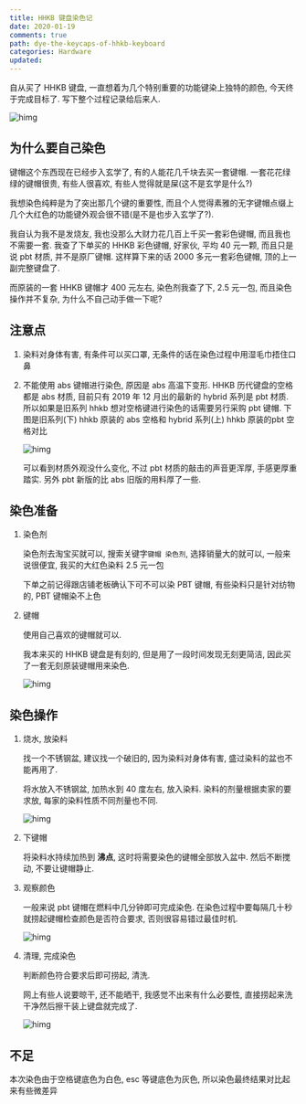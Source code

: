```yaml
---
title: HHKB 键盘染色记
date: 2020-01-19
comments: true
path: dye-the-keycaps-of-hhkb-keyboard
categories: Hardware
updated:
---
```


自从买了 HHKB 键盘, 一直想着为几个特别重要的功能键染上独特的颜色, 今天终于完成目标了. 写下整个过程记录给后来人.

![himg](https://a.hanleylee.com/HKMS/2020-01-19-IMG_3189.jpeg?x-oss-process=style/WaMa)

<!-- more -->

## 为什么要自己染色

键帽这个东西现在已经步入玄学了, 有的人能花几千块去买一套键帽. 一套花花绿绿的键帽很贵, 有些人很喜欢, 有些人觉得就是屎(这不是玄学是什么?)

我想染色纯粹是为了突出那几个键的重要性, 而且个人觉得素雅的无字键帽点缀上几个大红色的功能键外观会很不错(是不是也步入玄学了?).

我自认为我不是发烧友, 我也没那么大财力花几百上千买一套彩色键帽, 而且我也不需要一套. 我查了下单买的 HHKB 彩色键帽, 好家伙, 平均 40 元一颗, 而且只是说 pbt 材质, 并不是原厂键帽. 这样算下来的话 2000 多元一套彩色键帽, 顶的上一副完整键盘了.

而原装的一套 HHKB 键帽才 400 元左右, 染色剂我查了下, 2.5 元一包, 而且染色操作并不复杂, 为什么不自己动手做一下呢?

## 注意点

1. 染料对身体有害, 有条件可以买口罩, 无条件的话在染色过程中用湿毛巾捂住口鼻
2. 不能使用 abs 键帽进行染色, 原因是 abs 高温下变形. HHKB 历代键盘的空格都是 abs 材质, 目前只有 2019 年 12 月出的最新的 hybrid 系列是 pbt 材质.  所以如果是旧系列 hhkb 想对空格键进行染色的话需要另行采购 pbt 键帽. 下图是旧系列(下) hhkb 原装的 abs 空格和 hybrid 系列(上) hhkb 原装的pbt 空格对比

    ![himg](https://a.hanleylee.com/HKMS/2020-01-19-IMG_3186.jpeg?x-oss-process=style/WaMa)

    可以看到材质外观没什么变化, 不过 pbt 材质的敲击的声音更浑厚, 手感更厚重踏实. 另外 pbt 新版的比 abs 旧版的用料厚了一些.

## 染色准备

1. 染色剂

    染色剂去淘宝买就可以, 搜索关键字`键帽 染色剂`, 选择销量大的就可以, 一般来说很便宜, 我买的大红色染料 2.5 元一包

    下单之前记得跟店铺老板确认下可不可以染 PBT 键帽, 有些染料只是针对纺物的, PBT 键帽染不上色

2. 键帽

    使用自己喜欢的键帽就可以.

    我本来买的 HHKB 键盘是有刻的, 但是用了一段时间发现无刻更简洁, 因此买了一套无刻原装键帽用来染色.

    ![himg](https://a.hanleylee.com/HKMS/2020-01-19-IMG_3192.jpeg?x-oss-process=style/WaMa)

## 染色操作

1. 烧水, 放染料

    找一个不锈钢盆, 建议找一个破旧的, 因为染料对身体有害, 盛过染料的盆也不能再用了.

    将水放入不锈钢盆, 加热水到 40 度左右, 放入染料. 染料的剂量根据卖家的要求放, 每家的染料性质不同剂量也不同.

    ![himg](https://a.hanleylee.com/HKMS/2020-01-19-IMG_3187.jpeg?x-oss-process=style/WaMa)

2. 下键帽

    将染料水持续加热到 **沸点**, 这时将需要染色的键帽全部放入盆中. 然后不断搅动, 不要让键帽静止.

3. 观察颜色

    一般来说 pbt 键帽在燃料中几分钟即可完成染色. 在染色过程中要每隔几十秒就捞起键帽检查颜色是否符合要求, 否则很容易错过最佳时机.

    ![himg](https://a.hanleylee.com/HKMS/2020-01-19-IMG_3188.jpeg?x-oss-process=style/WaMa)

4. 清理, 完成染色

    判断颜色符合要求后即可捞起, 清洗.

    网上有些人说要晾干, 还不能晒干, 我感觉不出来有什么必要性, 直接捞起来洗干净然后擦干装上键盘就完成了.

    ![himg](https://a.hanleylee.com/HKMS/2020-01-19-IMG_3189.jpeg?x-oss-process=style/WaMa)

## 不足

本次染色由于空格键底色为白色, esc 等键底色为灰色, 所以染色最终结果对比起来有些微差异
